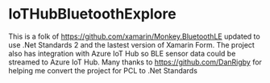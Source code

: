 # IoTHubBluetoothExplore

This is a folk of https://github.com/xamarin/Monkey.BluetoothLE updated to use .Net Standards 2 and the lastest version of Xamarin Form. The project also has integration with Azure IoT Hub so BLE sensor data could be streamed to Azure IoT Hub. Many thanks to https://github.com/DanRigby for helping me convert the project for PCL to .Net Standards
